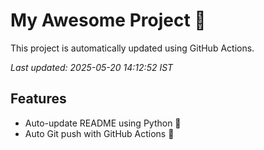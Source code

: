 # My Awesome Project 🚀

This project is automatically updated using GitHub Actions.

_Last updated: 2025-05-20 14:12:52 IST_

## Features
- Auto-update README using Python 🐍
- Auto Git push with GitHub Actions 🤖
